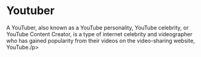 <!DOCTYPE html>
<html>
<body>
<h1>Youtuber</h1>
<p>A YouTuber, also known as a YouTube personality, YouTube celebrity, or YouTube Content Creator, is a type of internet celebrity and videographer who has gained popularity from their videos on the video-sharing website, YouTube./p>
</body>
</html>
